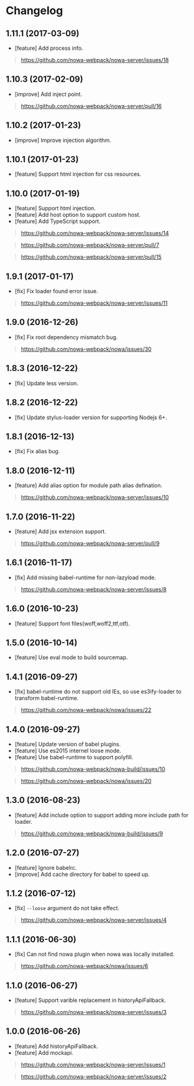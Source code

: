 # Changelog

## 1.11.1 (2017-03-09)

* [feature] Add process info.

> https://github.com/nowa-webpack/nowa-server/issues/18

## 1.10.3 (2017-02-09)

* [improve] Add inject point.

> https://github.com/nowa-webpack/nowa-server/pull/16

## 1.10.2 (2017-01-23)

* [improve] Improve injection algorithm.

## 1.10.1 (2017-01-23)

* [feature] Support html injection for css resources.

## 1.10.0 (2017-01-19)

* [feature] Support html injection.
* [feature] Add host option to support custom host.
* [feature] Add TypeScript support.

> https://github.com/nowa-webpack/nowa-server/issues/14

> https://github.com/nowa-webpack/nowa-server/pull/7

> https://github.com/nowa-webpack/nowa-server/pull/15

## 1.9.1 (2017-01-17)

* [fix] Fix loader found error issue.

> https://github.com/nowa-webpack/nowa-server/issues/11

## 1.9.0 (2016-12-26)

* [fix] Fix root dependency mismatch bug.

> https://github.com/nowa-webpack/nowa/issues/30

## 1.8.3 (2016-12-22)

* [fix] Update less version.

## 1.8.2 (2016-12-22)

* [fix] Update stylus-loader version for supporting Nodejs 6+.

## 1.8.1 (2016-12-13)

* [fix] Fix alias bug.

## 1.8.0 (2016-12-11)

* [feature] Add alias option for module path alias defination.

> https://github.com/nowa-webpack/nowa-server/issues/10

## 1.7.0 (2016-11-22)

* [feature] Add jsx extension support.

> https://github.com/nowa-webpack/nowa-server/pull/9

## 1.6.1 (2016-11-17)

* [fix] Add missing babel-runtime for non-lazyload mode.

> https://github.com/nowa-webpack/nowa-server/issues/8

## 1.6.0 (2016-10-23)

* [feature] Support font files(woff,woff2,ttf,otf).

## 1.5.0 (2016-10-14)

* [feature] Use eval mode to build sourcemap.

## 1.4.1 (2016-09-27)

* [fix] babel-runtime do not support old IEs, so use es3ify-loader to transform babel-runtime.

> https://github.com/nowa-webpack/nowa/issues/22

## 1.4.0 (2016-09-27)

* [feature] Update version of babel plugins.
* [feature] Use es2015 internel loose mode.
* [feature] Use babel-runtime to support polyfill.

> https://github.com/nowa-webpack/nowa-build/issues/10

> https://github.com/nowa-webpack/nowa/issues/20

## 1.3.0 (2016-08-23)

* [feature] Add include option to support adding more include path for loader.

> https://github.com/nowa-webpack/nowa-build/issues/9

## 1.2.0 (2016-07-27)

* [feature] Ignore babelrc.
* [improve] Add cache directory for babel to speed up.

## 1.1.2 (2016-07-12)

* [fix] `--loose` argument do not take effect.

> https://github.com/nowa-webpack/nowa-server/issues/4

## 1.1.1 (2016-06-30)

* [fix] Can not find nowa plugin when nowa was locally installed.

> https://github.com/nowa-webpack/nowa/issues/6

## 1.1.0 (2016-06-27)

* [feature] Support varible replacement in historyApiFallback.

> https://github.com/nowa-webpack/nowa-server/issues/3

## 1.0.0 (2016-06-26)

* [feature] Add historyApiFallback.
* [feature] Add mockapi.

> https://github.com/nowa-webpack/nowa-server/issues/1

> https://github.com/nowa-webpack/nowa-server/issues/2
